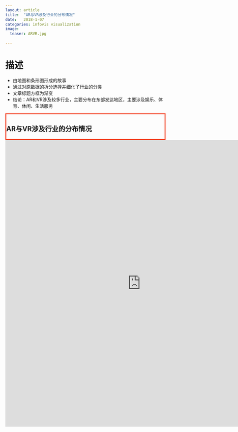 ```yaml
---
layout: article
title:  "AR与VR涉及行业的分布情况"
date:   2018-1-07
categories: infovis visualization
image:
  teaser: ARVR.jpg
  
---
```


# 描述
- 由地图和条形图形成的故事
- 通过对原数据的拆分选择并细化了行业的分类
- 文章标题方框为渐变
- 结论：AR和VR涉及较多行业，主要分布在东部发达地区，主要涉及娱乐、体育、休闲、生活服务


<div class="col-md-8" markdown="1">
<div style="border: #f23b1c 3px solid">
    <h2>AR与VR涉及行业的分布情况</h2>  
</div>
<iframe src="https://public.tableau.com/views/ARVR_3/1?:embed=y&:display_count=yes&publish=yes/Dashboard1?:showVizHome=no&:embed=truehttps://public.tableau.com/shared/DJPSG6CX9?:display_count=yes" width="850px" height="900px" frameborder="0"></iframe>
